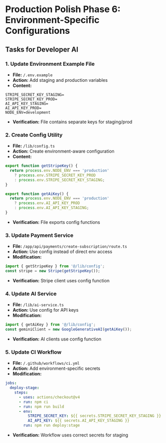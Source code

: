 # Production Polish Phase 6: Environment-Specific Configurations

## Tasks for Developer AI

### 1. Update Environment Example File
- **File:** `/.env.example`
- **Action:** Add staging and production variables
- **Content:**
```
STRIPE_SECRET_KEY_STAGING=
STRIPE_SECRET_KEY_PROD=
AI_API_KEY_STAGING=
AI_API_KEY_PROD=
NODE_ENV=development
```
- **Verification:** File contains separate keys for staging/prod

### 2. Create Config Utility
- **File:** `/lib/config.ts`
- **Action:** Create environment-aware configuration
- **Content:**
```typescript
export function getStripeKey() {
  return process.env.NODE_ENV === 'production' 
    ? process.env.STRIPE_SECRET_KEY_PROD
    : process.env.STRIPE_SECRET_KEY_STAGING;
}

export function getAiKey() {
  return process.env.NODE_ENV === 'production'
    ? process.env.AI_API_KEY_PROD
    : process.env.AI_API_KEY_STAGING;
}
```
- **Verification:** File exports config functions

### 3. Update Payment Service
- **File:** `/app/api/payments/create-subscription/route.ts`
- **Action:** Use config instead of direct env access
- **Modification:**
```typescript
import { getStripeKey } from '@/lib/config';
const stripe = new Stripe(getStripeKey());
```
- **Verification:** Stripe client uses config function

### 4. Update AI Service
- **File:** `/lib/ai-service.ts`
- **Action:** Use config for API keys
- **Modification:**
```typescript
import { getAiKey } from '@/lib/config';
const geminiClient = new GoogleGenerativeAI(getAiKey());
```
- **Verification:** AI clients use config function

### 5. Update CI Workflow
- **File:** `/.github/workflows/ci.yml`
- **Action:** Add environment-specific secrets
- **Modification:**
```yaml
jobs:
  deploy-stage:
    steps:
      - uses: actions/checkout@v4
      - run: npm ci
      - run: npm run build
      - env:
          STRIPE_SECRET_KEY: ${{ secrets.STRIPE_SECRET_KEY_STAGING }}
          AI_API_KEY: ${{ secrets.AI_API_KEY_STAGING }}
        run: npm run deploy:stage
```
- **Verification:** Workflow uses correct secrets for staging
